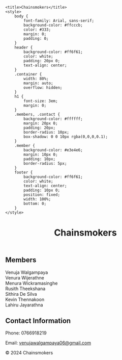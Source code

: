     <title>Chainsmokers</title>
    <style>
        body {
            font-family: Arial, sans-serif;
            background-color: #ffcccb;
            color: #333;
            margin: 0;
            padding: 0;
        }
        header {
            background-color: #ff6f61;
            color: white;
            padding: 20px 0;
            text-align: center;
        }
        .container {
            width: 80%;
            margin: auto;
            overflow: hidden;
        }
        h1 {
            font-size: 3em;
            margin: 0;
        }
        .members, .contact {
            background-color: #ffffff;
            margin: 20px 0;
            padding: 20px;
            border-radius: 10px;
            box-shadow: 0 0 10px rgba(0,0,0,0.1);
        }
        .member {
            background-color: #e3e4e6;
            margin: 10px 0;
            padding: 10px;
            border-radius: 5px;
        }
        footer {
            background-color: #ff6f61;
            color: white;
            text-align: center;
            padding: 10px 0;
            position: fixed;
            width: 100%;
            bottom: 0;
        }
    </style>
</head>
<body>
    <header>
        <div class="container">
            <h1>Chainsmokers</h1>
        </div>
    </header>
    <div class="container">
        <div class="members">
            <h2>Members</h2>
            <div class="member">Venuja Walgampaya</div>
            <div class="member">Venura Wijerathne</div>
            <div class="member">Menura Wickramasinghe</div>
            <div class="member">Rusith Theekshana</div>
            <div class="member">Sithira De Silva</div>
            <div class="member">Kevin Thennakoon</div>
            <div class="member">Lahiru Jayarathna</div>
        </div>
        <div class="contact">
            <h2>Contact Information</h2>
            <p>Phone: 0766918219</p>
            <p>Email: <a href="mailto:venujawalgampaya06@gmail.com">venujawalgampaya06@gmail.com</a></p>
        </div>
    </div>
    <footer>
        <p>&copy; 2024 Chainsmokers</p>
    </footer>
</body>
</html>
